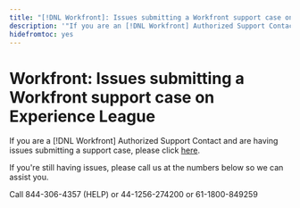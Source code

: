 ```yaml
---
title: "[!DNL Workfront]: Issues submitting a Workfront support case on Experience League"
description: '"If you are an [!DNL Workfront] Authorized Support Contact and are having issues submitting a support case, please call us at the numbers below so we can assist you.'
hidefromtoc: yes
---
```


# Workfront: Issues submitting a Workfront support case on Experience League

If you are a [!DNL Workfront] Authorized Support Contact and are having issues submitting a support case, please click [here](https://workfrontpartners.force.com/one/s/).

If you're still having issues, please call us at the numbers below so we can assist you.

Call 844-306-4357 (HELP)
or 44-1256-274200
or 61-1800-849259
